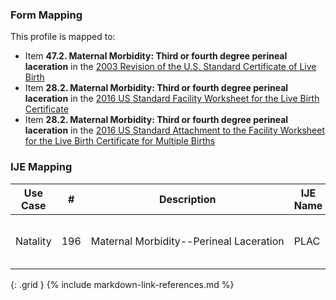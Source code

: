 ### Form Mapping
This profile is mapped to:
 * Item **47.2. Maternal Morbidity: Third or fourth degree perineal laceration** in the [2003 Revision of the U.S. Standard Certificate of Live Birth](https://www.cdc.gov/nchs/data/dvs/birth11-03final-ACC.pdf)
 * Item **28.2. Maternal Morbidity: Third or fourth degree perineal laceration** in the [2016 US Standard Facility Worksheet for the Live Birth Certificate](https://www.cdc.gov/nchs/data/dvs/facility-worksheet-2016-508.pdf)
 * Item **28.2. Maternal Morbidity: Third or fourth degree perineal laceration** in the [2016 US Standard Attachment to the Facility Worksheet for the Live Birth Certificate for Multiple Births](https://www.cdc.gov/nchs/data/dvs/multiple-births-worksheet-2016.pdf)

### IJE Mapping

| **Use Case** |  **#**   |  **Description**  | **IJE Name**  |  **Field**  |  **Type**  | **Value Set/Comments**  |
| :---------: | --------------- | ------------ | ------------- | ---------- | ---------- | -------------- |
| Natality | 196 | <nobr>Maternal Morbidity--Perineal Laceration</nobr> | PLAC |  |na |See [Note on missing maternal morbidity data] |
{: .grid }
{% include markdown-link-references.md %}
